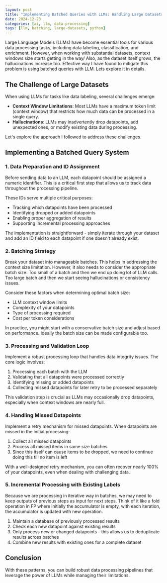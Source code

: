 ```yaml
---
layout: post
title: "Implementing Batched Queries with LLMs: Handling Large Datasets Efficiently"
date: 2024-12-23
categories: [ai, llm, data-processing]
tags: [llm, batching, large-datasets, python]
---
```


Large Language Models (LLMs) have become essential tools for various data processing tasks, including data labeling, classification, and enrichment. However, when working with substantial datasets, context windows size starts getting in the way/
Also, as the dataset itself grows, the hallucinations increase too.
Effective way I have found to mitigate this problem is using batched queries with LLM. Lets explore it in details.

## The Challenge of Large Datasets

When using LLMs for tasks like data labeling, several challenges emerge:

- **Context Window Limitations**: Most LLMs have a maximum token limit (context window) that restricts how much data can be processed in a single query.
- **Hallucinations**: LLMs may inadvertently drop datapoints, add unexpected ones, or modify existing data during processing.

Let's explore the approach I followed to address these challenges.

## Implementing a Batched Query System

### 1. Data Preparation and ID Assignment

Before sending data to an LLM, each datapoint should be assigned a numeric identifier. This is a critical first step that allows us to track data throughout the processing pipeline.

These IDs serve multiple critical purposes:
- Tracking which datapoints have been processed
- Identifying dropped or added datapoints
- Enabling proper aggregation of results
- Supporting incremental processing approaches

The implementation is straightforward - simply iterate through your dataset and add an ID field to each datapoint if one doesn't already exist.

### 2. Batching Strategy

Break your dataset into manageable batches.
This helps in addressing the context size limitation. However, it also needs to consider the appropriate batch size.
Too small of a batch and then we end up doing lot of LLM calls.
Too large batch and then we start seeing hallucinations or consistency issues.

Consider these factors when determining optimal batch size:
- LLM context window limits
- Complexity of your datapoints
- Type of processing required
- Cost per token considerations

In practice, you might start with a conservative batch size and adjust based on performance.
Ideally the batch size can be made configurable too.

### 3. Processing and Validation Loop

Implement a robust processing loop that handles data integrity issues. The core logic involves:

1. Processing each batch with the LLM
2. Validating that all datapoints were processed correctly
3. Identifying missing or added datapoints
4. Collecting missed datapoints for later retry to be processed separately

This validation step is crucial as LLMs may occasionally drop datapoints, especially when context windows are nearly full.

### 4. Handling Missed Datapoints

Implement a retry mechanism for missed datapoints. When datapoints are missed in the initial processing:

1. Collect all missed datapoints
2. Process all missed items in same size batches
3. Since this itself can cause items to be dropped, we need to continue doing this till no item is left

With a well-designed retry mechanism, you can often recover nearly 100% of your datapoints, even when dealing with challenging data.

### 5. Incremental Processing with Existing Labels

Because we are processing in iterative way in batches, we may need to keep outputs of previous steps as input for next steps.
Think of it like a fold operation in FP where initially the accumulator is empty, with each iteration, the accumulator is updated with new operation.

1. Maintain a database of previously processed results
2. Check each new datapoint against existing results
3. Only process new or changed datapoints - this allows us to deduplicate results across batches
4. Combine new results with existing ones for a complete dataset

## Conclusion
With these patterns, you can build robust data processing pipelines that leverage the power of LLMs while managing their limitations.
